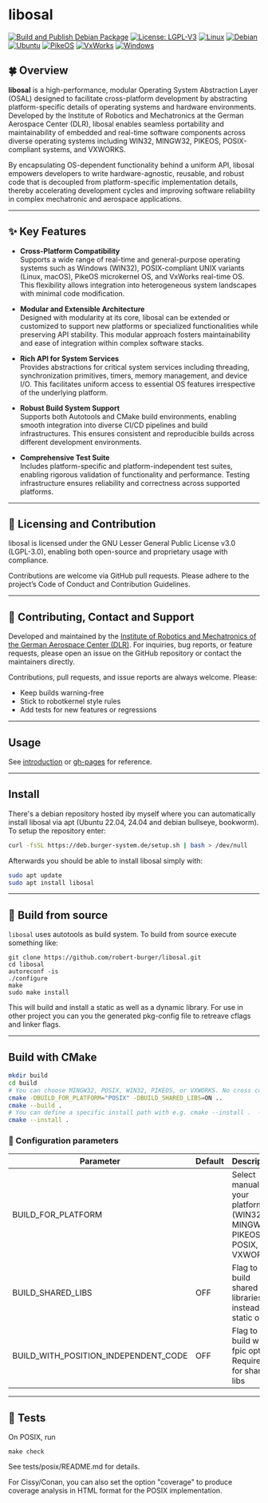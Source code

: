 # libosal

[![Build and Publish Debian Package](https://github.com/robert-burger/libosal/actions/workflows/build-deb.yaml/badge.svg)](https://github.com/robert-burger/libosal/actions/workflows/build-deb.yaml)
[![License: LGPL-V3](https://img.shields.io/badge/license-LGPL--V3-green.svg)](LICENSE)
[![Linux](https://img.shields.io/badge/Linux-FCC624?logo=linux&logoColor=black)](#)
[![Debian](https://img.shields.io/badge/Debian-A81D33?logo=debian&logoColor=fff)](#)
[![Ubuntu](https://img.shields.io/badge/Ubuntu-E95420?logo=ubuntu&logoColor=white)](#)
[![PikeOS](https://img.shields.io/badge/PikeOS-purple.svg)](LICENSE)
[![VxWorks](https://img.shields.io/badge/VxWorks-yellow.svg)](LICENSE)
[![Windows](https://custom-icon-badges.demolab.com/badge/Windows-0078D6?logo=windows11&logoColor=white)](#)

## 🍀 Overview

**libosal** is a high-performance, modular Operating System Abstraction Layer (OSAL) designed to facilitate cross-platform development by abstracting platform-specific details of operating systems and hardware environments. Developed by the Institute of Robotics and Mechatronics at the German Aerospace Center (DLR), libosal enables seamless portability and maintainability of embedded and real-time software components across diverse operating systems including WIN32, MINGW32, PIKEOS, POSIX-compliant systems, and VXWORKS.

By encapsulating OS-dependent functionality behind a uniform API, libosal empowers developers to write hardware-agnostic, reusable, and robust code that is decoupled from platform-specific implementation details, thereby accelerating development cycles and improving software reliability in complex mechatronic and aerospace applications.

---

## ✨ Key Features

- **Cross-Platform Compatibility**  
  Supports a wide range of real-time and general-purpose operating systems such as Windows (WIN32), POSIX-compliant UNIX variants (Linux, macOS), PikeOS microkernel OS, and VxWorks real-time OS. This flexibility allows integration into heterogeneous system landscapes with minimal code modification.

- **Modular and Extensible Architecture**  
  Designed with modularity at its core, libosal can be extended or customized to support new platforms or specialized functionalities while preserving API stability. This modular approach fosters maintainability and ease of integration within complex software stacks.

- **Rich API for System Services**  
  Provides abstractions for critical system services including threading, synchronization primitives, timers, memory management, and device I/O. This facilitates uniform access to essential OS features irrespective of the underlying platform.

- **Robust Build System Support**  
  Supports both Autotools and CMake build environments, enabling smooth integration into diverse CI/CD pipelines and build infrastructures. This ensures consistent and reproducible builds across different development environments.

- **Comprehensive Test Suite**  
  Includes platform-specific and platform-independent test suites, enabling rigorous validation of functionality and performance. Testing infrastructure ensures reliability and correctness across supported platforms.

---

## 📄 Licensing and Contribution

libosal is licensed under the GNU Lesser General Public License v3.0 (LGPL-3.0), enabling both open-source and proprietary usage with compliance.

Contributions are welcome via GitHub pull requests. Please adhere to the project’s Code of Conduct and Contribution Guidelines.

---

## 🤝 Contributing, Contact and Support

Developed and maintained by the [Institute of Robotics and Mechatronics of the German Aerospace Center (DLR)](https://www.dlr.de/rm). For inquiries, bug reports, or feature requests, please open an issue on the GitHub repository or contact the maintainers directly.

Contributions, pull requests, and issue reports are always welcome. Please:

- Keep builds warning-free
- Stick to robotkernel style rules
- Add tests for new features or regressions

---

## Usage 

See [introduction](INTRODUCTION.md) or [gh-pages](https://robert-burger.github.io/libosal) for reference.

---

## Install

There's a debian repository hosted iby myself where you can automatically install libosal via apt (Ubuntu 22.04, 24.04 and debian bullseye, bookworm). To setup the repository enter:

```bash
curl -fsSL https://deb.burger-system.de/setup.sh | bash > /dev/null
```

Afterwards you should be able to install libosal simply with:

```bash
sudo apt update
sudo apt install libosal
```

---

## 🐊 Build from source

`libosal` uses autotools as build system. To build from source execute something like:

```
git clone https://github.com/robert-burger/libosal.git
cd libosal
autoreconf -is
./configure
make
sudo make install
```


This will build and install a static as well as a dynamic library. For use in other project you can you the generated pkg-config file to retreave cflags and linker flags.

---

## Build with CMake

```bash
mkdir build
cd build
# You can choose MINGW32, POSIX, WIN32, PIKEOS, or VXWORKS. No cross compile currently supported with CMake
cmake -DBUILD_FOR_PLATFORM="POSIX" -DBUILD_SHARED_LIBS=ON ..
cmake --build .
# You can define a specific install path with e.g. cmake --install .  --prefix test
cmake --install . 
```

### 🧩 Configuration parameters

| Parameter                            | Default | Description                                                               |
|--------------------------------------|---------|---------------------------------------------------------------------------|
| BUILD_FOR_PLATFORM                   |         | Select manually your platform (WIN32, MINGW32, PIKEOS, POSIX, or VXWORKS) |
| BUILD_SHARED_LIBS                    |   OFF   | Flag to build shared libraries instead of static ones.                    |
| BUILD_WITH_POSITION_INDEPENDENT_CODE |   OFF   | Flag to build with -fpic option´. Required for shared libs                |

---

## 🧪 Tests

On POSIX, run

```
make check
```

See tests/posix/README.md for details.

For Cissy/Conan, you can also set the option "coverage"
to produce coverage analysis in HTML format for the 
POSIX implementation.



